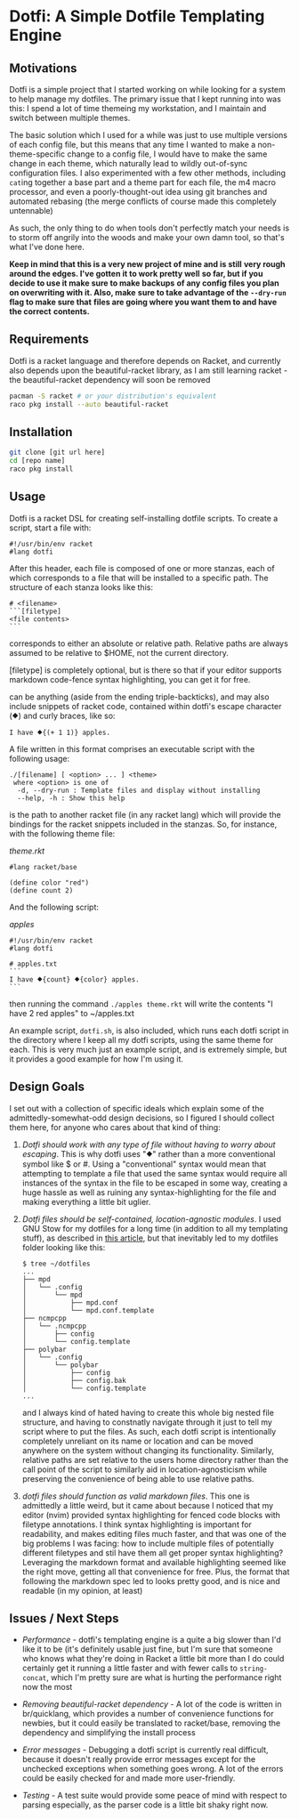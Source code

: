 # Dotfi: A Simple Dotfile Templating Engine

## Motivations

Dotfi is a simple project that I started working on while looking
for a system to help manage my dotfiles. The primary issue that I kept
running into was this: I spend a lot of time themeing my workstation,
and I maintain and switch between multiple themes.

The basic solution which I used for a while was just to use multiple
versions of each config file, but this means that any time I wanted to
make a non-theme-specific change to a config file, I would have to
make the same change in each theme, which naturally lead to wildly
out-of-sync configuration files. I also experimented with a few other
methods, including `cat`ing together a base part and a theme part for
each file, the m4 macro processor, and even a poorly-thought-out idea
using git branches and automated rebasing (the merge conflicts of
course made this completely untennable)

As such, the only thing to do when tools don't perfectly match your
needs is to storm off angrily into the woods and make your own damn
tool, so that's what I've done here.

**Keep in mind that this is a very new project of mine and is still**
**very rough around the edges. I've gotten it to work pretty well**
**so far, but if you decide to use it make sure to make backups**
**of any config files you plan on overwriting with it. Also, make**
**sure to take advantage of the `--dry-run` flag to make sure that**
**files are going where you want them to and have the correct**
**contents.**

## Requirements

Dotfi is a racket language and therefore depends on Racket, and
currently also depends upon the beautiful-racket library, as I am
still learning racket - the beautiful-racket dependency will soon be
removed

```bash
pacman -S racket # or your distribution's equivalent
raco pkg install --auto beautiful-racket
```

## Installation

```bash
git clone [git url here]
cd [repo name]
raco pkg install
```

## Usage

Dotfi is a racket DSL for creating self-installing dotfile scripts. To
create a script, start a file with:

```racket
#!/usr/bin/env racket
#lang dotfi
```

After this header, each file is composed of one or more stanzas, each
of which corresponds to a file that will be installed to a specific
path.  The structure of each stanza looks like this:

````racket
# <filename>
```[filetype]
<file contents>
```
````

<filename> corresponds to either an absolute or relative path.
Relative paths are always assumed to be relative to $HOME, not the
current directory.

[filetype] is completely optional, but is there so that if your editor
supports markdown code-fence syntax highlighting, you can get it for
free.

<file contents> can be anything (aside from the ending
triple-backticks), and may also include snippets of racket code,
contained within dotfi's escape character (⯁) and curly braces, like
so:

```racket
I have ⯁{(+ 1 1)} apples.
```

A file written in this format comprises an executable script with the
following usage:

```
./[filename] [ <option> ... ] <theme>
 where <option> is one of
  -d, --dry-run : Template files and display without installing
  --help, -h : Show this help
```

<theme> is the path to another racket file (in any racket lang) which
will provide the bindings for the racket snippets included in the
stanzas. So, for instance, with the following theme file:

*theme.rkt*
```racket
#lang racket/base

(define color "red")
(define count 2)
```

And the following script:

*apples*
````racket
#!/usr/bin/env racket
#lang dotfi

# apples.txt
```
I have ⯁{count} ⯁{color} apples.
```
````

then running the command `./apples theme.rkt` will write the contents
"I have 2 red apples" to ~/apples.txt

An example script, `dotfi.sh`, is also included, which runs each dotfi
script in the directory where I keep all my dotfi scripts, using the
same theme for each. This is very much just an example script, and is
extremely simple, but it provides a good example for how I'm using it.

## Design Goals

I set out with a collection of specific ideals which explain some of
the admittedly-somewhat-odd design decisions, so I figured I should
collect them here, for anyone who cares about that kind of thing:

1. *Dotfi should work with any type of file without having to worry
   about escaping*. This is why dotfi uses "⯁" rather than a more
   conventional symbol like $ or #. Using a "conventional" syntax
   would mean that attempting to template a file that used the same
   syntax would require all instances of the syntax in the file to be
   escaped in some way, creating a huge hassle as well as ruining any
   syntax-highlighting for the file and making everything a little bit
   uglier.

2. *Dotfi files should be self-contained, location-agnostic modules*.
   I used GNU Stow for my dotfiles for a long time (in addition to
   all my templating stuff), as described in 
   [this article](https://alexpearce.me/2016/02/managing-dotfiles-with-stow/),
   but that inevitably led to my dotfiles folder looking like this:

    ```
    $ tree ~/dotfiles
    ...
    ├── mpd
    │   └── .config
    │       └── mpd
    │           ├── mpd.conf
    │           └── mpd.conf.template
    ├── ncmpcpp
    │   └── .ncmpcpp
    │       ├── config
    │       └── config.template
    ├── polybar
    │   └── .config
    │       └── polybar
    │           ├── config
    │           ├── config.bak
    │           └── config.template
    ...
    ```

    and I always kind of hated having to create this whole big nested
    file structure, and having to constnatly navigate through it just
    to tell my script where to put the files. As such, each dotfi
    script is intentionally completely unreliant on its name or
    location and can be moved anywhere on the system without changing
    its functionality. Similarly, relative paths are set relative to
    the users home directory rather than the call point of the script
    to similarly aid in location-agnosticism while preserving the
    convenience of being able to use relative paths.
    
4. *dotfi files should function as valid markdown files*. This one is
   admittedly a little weird, but it came about because I noticed that
   my editor (nvim) provided syntax highlighting for fenced code
   blocks with filetype annotations. I think syntax highlighting is
   important for readability, and makes editing files much faster, and
   that was one of the big problems I was facing: how to include
   multiple files of potentially different filetypes and stil have
   them all get proper syntax highlighting? Leveraging the markdown
   format and available highlighting seemed like the right move,
   getting all that convenience for free. Plus, the format that
   following the markdown spec led to looks pretty good, and is nice
   and readable (in my opinion, at least)

## Issues / Next Steps

* *Performance* - dotfi's templating engine is a quite a big slower than
  I'd like it to be (it's definitely usable just fine, but I'm sure
  that someone who knows what they're doing in Racket a little bit
  more than I do could certainly get it running a little faster and
  with fewer calls to `string-concat`, which I'm pretty sure are what
  is hurting the performance right now the most

* *Removing beautiful-racket dependency* - A lot of the code is
  written in br/quicklang, which provides a number of convenience
  functions for newbies, but it could easily be translated to
  racket/base, removing the dependency and simplifying the install
  process

* *Error messages* - Debugging a dotfi script is currently real
  difficult, because it doesn't really provide error messages except
  for the unchecked exceptions when something goes wrong. A lot of the
  errors could be easily checked for and made more user-friendly.

* *Testing* - A test suite would provide some peace of mind with
  respect to parsing especially, as the parser code is a little bit
  shaky right now.

